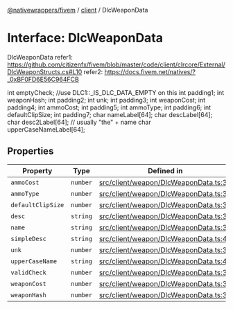 [@nativewrappers/fivem](../../README.md) / [client](../README.md) / DlcWeaponData

# Interface: DlcWeaponData

DlcWeaponData
refer1: https://github.com/citizenfx/fivem/blob/master/code/client/clrcore/External/DlcWeaponStructs.cs#L10
refer2: https://docs.fivem.net/natives/?_0xBF0FD6E56C964FCB

int emptyCheck; //use DLC1::_IS_DLC_DATA_EMPTY on this
int padding1;
int weaponHash;
int padding2;
int unk;
int padding3;
int weaponCost;
int padding4;
int ammoCost;
int padding5;
int ammoType;
int padding6;
int defaultClipSize;
int padding7;
char nameLabel[64];
char descLabel[64];
char desc2Label[64]; // usually "the" + name
char upperCaseNameLabel[64];

## Properties

| Property | Type | Defined in |
| ------ | ------ | ------ |
| `ammoCost` | `number` | [src/client/weapon/DlcWeaponData.ts:35](https://github.com/nativewrappers/fivem/blob/631c6d86e9569591c88ce277255e6c3e13e943cb/src/client/weapon/DlcWeaponData.ts#L35) |
| `ammoType` | `number` | [src/client/weapon/DlcWeaponData.ts:36](https://github.com/nativewrappers/fivem/blob/631c6d86e9569591c88ce277255e6c3e13e943cb/src/client/weapon/DlcWeaponData.ts#L36) |
| `defaultClipSize` | `number` | [src/client/weapon/DlcWeaponData.ts:37](https://github.com/nativewrappers/fivem/blob/631c6d86e9569591c88ce277255e6c3e13e943cb/src/client/weapon/DlcWeaponData.ts#L37) |
| `desc` | `string` | [src/client/weapon/DlcWeaponData.ts:39](https://github.com/nativewrappers/fivem/blob/631c6d86e9569591c88ce277255e6c3e13e943cb/src/client/weapon/DlcWeaponData.ts#L39) |
| `name` | `string` | [src/client/weapon/DlcWeaponData.ts:38](https://github.com/nativewrappers/fivem/blob/631c6d86e9569591c88ce277255e6c3e13e943cb/src/client/weapon/DlcWeaponData.ts#L38) |
| `simpleDesc` | `string` | [src/client/weapon/DlcWeaponData.ts:40](https://github.com/nativewrappers/fivem/blob/631c6d86e9569591c88ce277255e6c3e13e943cb/src/client/weapon/DlcWeaponData.ts#L40) |
| `unk` | `number` | [src/client/weapon/DlcWeaponData.ts:33](https://github.com/nativewrappers/fivem/blob/631c6d86e9569591c88ce277255e6c3e13e943cb/src/client/weapon/DlcWeaponData.ts#L33) |
| `upperCaseName` | `string` | [src/client/weapon/DlcWeaponData.ts:41](https://github.com/nativewrappers/fivem/blob/631c6d86e9569591c88ce277255e6c3e13e943cb/src/client/weapon/DlcWeaponData.ts#L41) |
| `validCheck` | `number` | [src/client/weapon/DlcWeaponData.ts:31](https://github.com/nativewrappers/fivem/blob/631c6d86e9569591c88ce277255e6c3e13e943cb/src/client/weapon/DlcWeaponData.ts#L31) |
| `weaponCost` | `number` | [src/client/weapon/DlcWeaponData.ts:34](https://github.com/nativewrappers/fivem/blob/631c6d86e9569591c88ce277255e6c3e13e943cb/src/client/weapon/DlcWeaponData.ts#L34) |
| `weaponHash` | `number` | [src/client/weapon/DlcWeaponData.ts:32](https://github.com/nativewrappers/fivem/blob/631c6d86e9569591c88ce277255e6c3e13e943cb/src/client/weapon/DlcWeaponData.ts#L32) |
